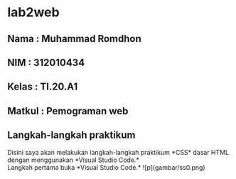 # lab2web

## Nama     : Muhammad Romdhon
## NIM      : 312010434
## Kelas    : TI.20.A1
## Matkul   : Pemograman web

## Langkah-langkah praktikum
<p> Disini saya akan melakukan langkah-langkah praktikum *CSS* dasar HTML dengan menggunakan *Visual Studio Code.*
<br> Langkah pertama buka *Visual Studio Code.*
![p](gambar/ss0.png)